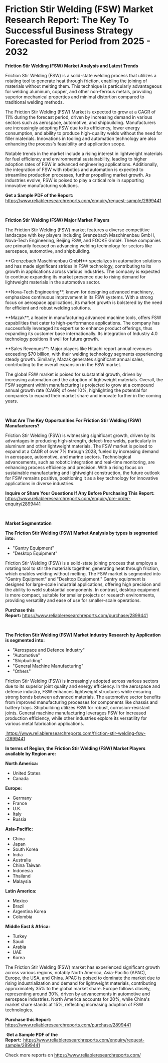 <p><h1>Friction Stir Welding (FSW) Market Research Report: The Key To Successful Business Strategy Forecasted for Period from 2025 - 2032</h1></p><p><strong>Friction Stir Welding (FSW) Market Analysis and Latest Trends</strong></p>
<p><p>Friction Stir Welding (FSW) is a solid-state welding process that utilizes a rotating tool to generate heat through friction, enabling the joining of materials without melting them. This technique is particularly advantageous for welding aluminum, copper, and other non-ferrous metals, providing superior mechanical properties and minimal distortion compared to traditional welding methods.</p><p>The Friction Stir Welding (FSW) Market is expected to grow at a CAGR of 11% during the forecast period, driven by increasing demand in various sectors such as aerospace, automotive, and shipbuilding. Manufacturers are increasingly adopting FSW due to its efficiency, lower energy consumption, and ability to produce high-quality welds without the need for filler materials. Innovations in tooling and automation technology are also enhancing the process's feasibility and application scope.</p><p>Notable trends in the market include a rising interest in lightweight materials for fuel efficiency and environmental sustainability, leading to higher adoption rates of FSW in advanced engineering applications. Additionally, the integration of FSW with robotics and automation is expected to streamline production processes, further propelling market growth. As industries evolve, FSW is poised to play a critical role in supporting innovative manufacturing solutions.</p></p>
<p><strong>Get a Sample PDF of the Report:&nbsp;</strong> <a href="https://www.reliableresearchreports.com/enquiry/request-sample/2899441?utm_campaign=3105&utm_medium=2&utm_source=Github&utm_content=ia&utm_term=15032025&utm_id=friction-stir-welding-fsw">https://www.reliableresearchreports.com/enquiry/request-sample/2899441</a></p>
<p>&nbsp;</p>
<p><strong>Friction Stir Welding (FSW) Major Market Players</strong></p>
<p><p>The Friction Stir Welding (FSW) market features a diverse competitive landscape with key players including Grenzebach Maschinenbau GmbH, Nova-Tech Engineering, Beijing FSW, and FOOKE GmbH. These companies are primarily focused on advancing welding technology for sectors like aerospace, automotive, and shipbuilding.</p><p>**Grenzebach Maschinenbau GmbH** specializes in automation solutions and has made significant strides in FSW technology, contributing to its growth in applications across various industries. The company is expected to continue expanding its market presence due to rising demand for lightweight materials in the automotive sector.</p><p>**Nova-Tech Engineering**, known for designing advanced machinery, emphasizes continuous improvement in its FSW systems. With a strong focus on aerospace applications, its market growth is bolstered by the need for efficient and robust welding solutions.</p><p>**Mazak**, a leader in manufacturing advanced machine tools, offers FSW capabilities that cater to high-performance applications. The company has successfully leveraged its expertise to enhance product offerings, thus expanding its customer base internationally. Its integration of Industry 4.0 technology positions it well for future growth.</p><p>**Sales Revenues**: Major players like Hitachi report annual revenues exceeding $70 billion, with their welding technology segments experiencing steady growth. Similarly, Mazak generates significant annual sales, contributing to the overall expansion in the FSW market.</p><p>The global FSW market is poised for substantial growth, driven by increasing automation and the adoption of lightweight materials. Overall, the FSW segment within manufacturing is projected to grow at a compound annual growth rate (CAGR) of over 10%, highlighting the potential for companies to expand their market share and innovate further in the coming years.</p></p>
<p>&nbsp;</p>
<p><strong>What Are The Key Opportunities For Friction Stir Welding (FSW) Manufacturers?</strong></p>
<p><p>Friction Stir Welding (FSW) is witnessing significant growth, driven by its advantages in producing high-strength, defect-free welds, particularly in aluminum and other lightweight materials. The FSW market is poised to expand at a CAGR of over 7% through 2028, fueled by increasing demand in aerospace, automotive, and marine sectors. Technological advancements, such as robotic integration and real-time monitoring, are enhancing process efficiency and precision. With a rising focus on sustainable manufacturing and lightweight construction, the future outlook for FSW remains positive, positioning it as a key technology for innovative applications in diverse industries.</p></p>
<p><strong>Inquire or Share Your Questions If Any Before Purchasing This Report:</strong> <a href="https://www.reliableresearchreports.com/enquiry/pre-order-enquiry/2899441?utm_campaign=3105&utm_medium=2&utm_source=Github&utm_content=ia&utm_term=15032025&utm_id=friction-stir-welding-fsw">https://www.reliableresearchreports.com/enquiry/pre-order-enquiry/2899441</a></p>
<p>&nbsp;</p>
<p><strong>Market Segmentation</strong></p>
<p><strong>The Friction Stir Welding (FSW) Market Analysis by types is segmented into:</strong></p>
<p><ul><li>"Gantry Equipment"</li><li>"Desktop Equipment"</li></ul></p>
<p><p>Friction Stir Welding (FSW) is a solid-state joining process that employs a rotating tool to stir the materials together, generating heat through friction, which enables welding without melting. The FSW market is segmented into "Gantry Equipment" and "Desktop Equipment." Gantry equipment is designed for large-scale industrial applications, offering high precision and the ability to weld substantial components. In contrast, desktop equipment is more compact, suitable for smaller projects or research environments, providing versatility and ease of use for smaller-scale operations.</p></p>
<p><strong>Purchase this Report:&nbsp;</strong><a href="https://www.reliableresearchreports.com/purchase/2899441?utm_campaign=3105&utm_medium=2&utm_source=Github&utm_content=ia&utm_term=15032025&utm_id=friction-stir-welding-fsw">https://www.reliableresearchreports.com/purchase/2899441</a></p>
<p>&nbsp;</p>
<p><strong>The Friction Stir Welding (FSW) Market Industry Research by Application is segmented into:</strong></p>
<p><ul><li>"Aerospace and Defence Industry"</li><li>"Automotive"</li><li>"Shipbuilding"</li><li>"General Machine Manufacturing"</li><li>"Others"</li></ul></p>
<p><p>Friction Stir Welding (FSW) is increasingly adopted across various sectors due to its superior joint quality and energy efficiency. In the aerospace and defense industry, FSW enhances lightweight structures while ensuring strong bonds between advanced materials. The automotive sector benefits from improved manufacturing processes for components like chassis and battery trays. Shipbuilding utilizes FSW for robust, corrosion-resistant joints. General machine manufacturing leverages FSW for increased production efficiency, while other industries explore its versatility for various metal fabrication applications.</p></p>
<p><a href="https://www.reliableresearchreports.com/friction-stir-welding-fsw-r2899441?utm_campaign=3105&utm_medium=2&utm_source=Github&utm_content=ia&utm_term=15032025&utm_id=friction-stir-welding-fsw">&nbsp;https://www.reliableresearchreports.com/friction-stir-welding-fsw-r2899441</a></p>
<p><strong>In terms of Region, the Friction Stir Welding (FSW) Market Players available by Region are:</strong></p>
<p>
    <p> <strong> North America: </strong>
        <ul>
            <li>United States</li>
            <li>Canada</li>
        </ul>
        </p> 
    <p> <strong> Europe: </strong>
        <ul>
            <li>Germany</li>
            <li>France</li>
            <li>U.K.</li>
            <li>Italy</li>
            <li>Russia</li>
        </ul>
        </p> 
    <p> <strong> Asia-Pacific: </strong>
        <ul>
            <li>China</li>
            <li>Japan</li>
            <li>South Korea</li>
            <li>India</li>
            <li>Australia</li>
            <li>China Taiwan</li>
            <li>Indonesia</li>
            <li>Thailand</li>
            <li>Malaysia</li>
        </ul>
        </p> 
    <p> <strong> Latin America: </strong>
        <ul>
            <li>Mexico</li>
            <li>Brazil</li>
            <li>Argentina Korea</li>
            <li>Colombia</li>
        </ul>
        </p> 
    <p> <strong> Middle East & Africa: </strong>
        <ul>
            <li>Turkey</li>
            <li>Saudi</li>
            <li>Arabia</li>
            <li>UAE</li>
            <li>Korea</li>
        </ul>
    </p>
    </p>
<p><p>The Friction Stir Welding (FSW) market has experienced significant growth across various regions, notably North America, Asia-Pacific (APAC), Europe, the USA, and China. APAC is poised to dominate the market due to rising industrialization and demand for lightweight materials, contributing approximately 35% to the global market share. Europe follows closely, representing around 30%, driven by advancements in automotive and aerospace industries. North America accounts for 20%, while China's market share stands at 15%, reflecting increasing adoption of FSW technologies.</p></p>
<p><strong>Purchase this Report: </strong><a href="https://www.reliableresearchreports.com/purchase/2899441?utm_campaign=3105&utm_medium=2&utm_source=Github&utm_content=ia&utm_term=15032025&utm_id=friction-stir-welding-fsw">https://www.reliableresearchreports.com/purchase/2899441</a></p>
<p>&nbsp;<strong>Get a Sample PDF of the Report:&nbsp;&nbsp;</strong><a href="https://www.reliableresearchreports.com/enquiry/request-sample/2899441?utm_campaign=3105&utm_medium=2&utm_source=Github&utm_content=ia&utm_term=15032025&utm_id=friction-stir-welding-fsw">https://www.reliableresearchreports.com/enquiry/request-sample/2899441</a></p>
<p><strong></strong></p>
<p>Check more reports on <a href="https://www.reliableresearchreports.com/?utm_campaign=3105&utm_medium=2&utm_source=Github&utm_content=ia&utm_term=15032025&utm_id=friction-stir-welding-fsw">https://www.reliableresearchreports.com/</a></p>